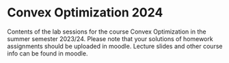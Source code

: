 # Convex Optimization 2024

Contents of the lab sessions for the course Convex Optimization in the summer semester 2023/24.
Please note that your solutions of homework assignments should be uploaded in moodle.
Lecture slides and other course info can be found in moodle.
